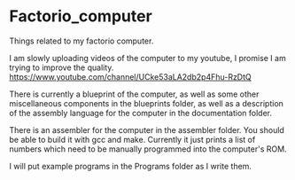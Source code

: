 # Factorio_computer
Things related to my factorio computer.

I am slowly uploading videos of the computer to my youtube, I promise I am trying to improve the quality. https://www.youtube.com/channel/UCke53aLA2db2p4Fhu-RzDtQ

There is currently a blueprint of the computer, as well as some other miscellaneous components in the blueprints folder, as well as a description of the assembly language for the computer in the documentation folder.

There is an assembler for the computer in the assembler folder. You should be able to build it with gcc and make.
Currently it just prints a list of numbers which need to be manually programmed into the computer's ROM.

I will put example programs in the Programs folder as I write them.